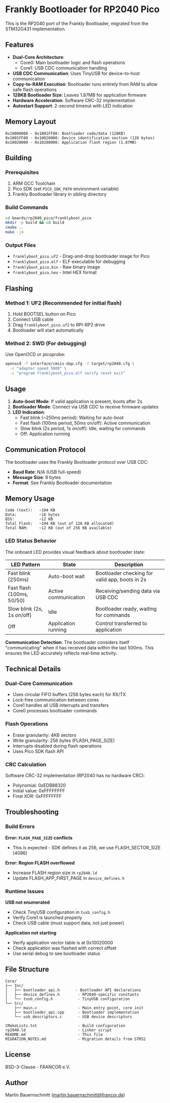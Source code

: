 # Frankly Bootloader for RP2040 Pico

This is the RP2040 port of the Frankly Bootloader, migrated from the STM32G431 implementation.

## Features

- **Dual-Core Architecture**: 
  - Core0: Main bootloader logic and flash operations
  - Core1: USB CDC communication handling
- **USB CDC Communication**: Uses TinyUSB for device-to-host communication
- **Copy-to-RAM Execution**: Bootloader runs entirely from RAM to allow safe flash operations
- **128KB Bootloader Size**: Leaves 1.87MB for application firmware
- **Hardware Acceleration**: Software CRC-32 implementation
- **Autostart Support**: 2-second timeout with LED indication

## Memory Layout

```
0x10000000 - 0x1001FF80: Bootloader code/data (128KB)
0x1001FF80 - 0x10020000: Device identification section (128 bytes)
0x10020000 - 0x10200000: Application flash region (1.87MB)
```

## Building

### Prerequisites

1. ARM GCC Toolchain
2. Pico SDK (set `PICO_SDK_PATH` environment variable)
3. Frankly Bootloader library in sibling directory

### Build Commands

```bash
cd boards/rp2040_pico/franklyboot_pico
mkdir -p build && cd build
cmake ..
make -j4
```

### Output Files

- `franklyboot_pico.uf2` - Drag-and-drop bootloader image for Pico
- `franklyboot_pico.elf` - ELF executable for debugging
- `franklyboot_pico.bin` - Raw binary image
- `franklyboot_pico.hex` - Intel HEX format

## Flashing

### Method 1: UF2 (Recommended for initial flash)

1. Hold BOOTSEL button on Pico
2. Connect USB cable
3. Drag `franklyboot_pico.uf2` to RPI-RP2 drive
4. Bootloader will start automatically

### Method 2: SWD (For debugging)

Use OpenOCD or picoprobe:
```bash
openocd -f interface/cmsis-dap.cfg -f target/rp2040.cfg \
  -c "adapter speed 5000" \
  -c "program franklyboot_pico.elf verify reset exit"
```

## Usage

1. **Auto-boot Mode**: If valid application is present, boots after 2s
2. **Bootloader Mode**: Connect via USB CDC to receive firmware updates
3. **LED Indication**:
   - Fast blink (~250ms period): Waiting for auto-boot
   - Fast flash (100ms period, 50ms on/off): Active communication
   - Slow blink (2s period, 1s on/off): Idle, waiting for commands
   - Off: Application running

## Communication Protocol

The bootloader uses the Frankly Bootloader protocol over USB CDC:

- **Baud Rate**: N/A (USB full-speed)
- **Message Size**: 8 bytes
- **Format**: See Frankly Bootloader documentation

## Memory Usage

```
Code (text):   ~104 KB
Data:          ~16 bytes
BSS:           ~12 KB
Total Flash:   ~104 KB (out of 128 KB allocated)
Total RAM:     ~12 KB (out of 256 KB available)
```

### LED Status Behavior

The onboard LED provides visual feedback about bootloader state:

| LED Pattern | State | Description |
|-------------|-------|-------------|
| Fast blink (250ms) | Auto-boot wait | Bootloader checking for valid app, boots in 2s |
| Fast flash (100ms, 50/50) | Active communication | Receiving/sending data via USB CDC |
| Slow blink (2s, 1s on/off) | Idle | Bootloader ready, waiting for commands |
| Off | Application running | Control transferred to application |

**Communication Detection**: The bootloader considers itself "communicating" when it has received data within the last 500ms. This ensures the LED accurately reflects real-time activity.

## Technical Details

### Dual-Core Communication

- Uses circular FIFO buffers (256 bytes each) for RX/TX
- Lock-free communication between cores
- Core1 handles all USB interrupts and transfers
- Core0 processes bootloader commands

### Flash Operations

- Erase granularity: 4KB sectors
- Write granularity: 256 bytes (FLASH_PAGE_SIZE)
- Interrupts disabled during flash operations
- Uses Pico SDK flash API

### CRC Calculation

Software CRC-32 implementation (RP2040 has no hardware CRC):
- Polynomial: 0xEDB88320
- Initial value: 0xFFFFFFFF
- Final XOR: 0xFFFFFFFF

## Troubleshooting

### Build Errors

**Error: `FLASH_PAGE_SIZE` conflicts**
- This is expected - SDK defines it as 256, we use FLASH_SECTOR_SIZE (4096)

**Error: Region FLASH overflowed**
- Increase FLASH region size in `rp2040.ld`
- Update FLASH_APP_FIRST_PAGE in `device_defines.h`

### Runtime Issues

**USB not enumerated**
- Check TinyUSB configuration in `tusb_config.h`
- Verify Core1 is launched properly
- Check USB cable (must support data, not just power)

**Application not starting**
- Verify application vector table is at 0x10020000
- Check application was flashed with correct offset
- Use serial debug to see bootloader status

## File Structure

```
Core/
├── Inc/
│   ├── bootloader_api.h       - Bootloader API declarations
│   ├── device_defines.h        - RP2040-specific constants
│   └── tusb_config.h           - TinyUSB configuration
└── Src/
    ├── main.c                  - Main entry point, core init
    ├── bootloader_api.cpp      - Bootloader implementation
    └── usb_descriptors.c       - USB device descriptors

CMakeLists.txt                  - Build configuration
rp2040.ld                       - Linker script
README.md                       - This file
MIGRATION_NOTES.md              - Migration details from STM32
```

## License

BSD-3-Clause - FRANCOR e.V.

## Author

Martin Bauernschmitt (martin.bauernschmitt@francor.de)
